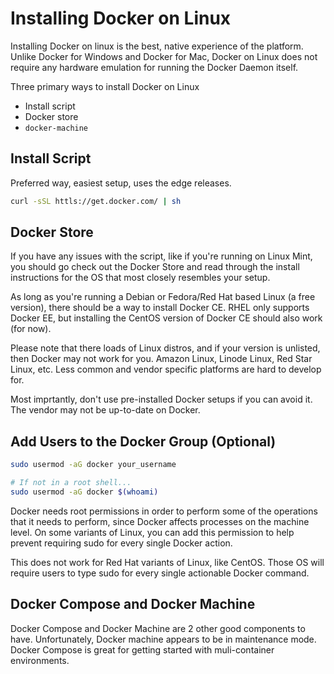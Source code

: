 # Installing Docker on Linux

Installing Docker on linux is the best, native experience of the platform.
Unlike Docker for Windows and Docker for Mac, Docker on Linux does not
require any hardware emulation for running the Docker Daemon itself.

Three primary ways to install Docker on Linux

- Install script
- Docker store
- `docker-machine`


## Install Script

Preferred way, easiest setup, uses the edge releases.

```bash
curl -sSL httls://get.docker.com/ | sh
```


## Docker Store

If you have any issues with the script, like if you're running on
Linux Mint, you should go check out the Docker Store and read through
the install instructions for the OS that most closely resembles your setup.

As long as you're running a Debian or Fedora/Red Hat based Linux (a free 
version), there should be a way to install Docker CE. RHEL only supports
Docker EE, but installing the CentOS version of Docker CE should also work
(for now).

Please note that there loads of Linux distros, and if your version is unlisted,
then Docker may not work for you. Amazon Linux, Linode Linux, Red Star Linux, 
etc. Less common and vendor specific platforms are hard to develop for.

Most imprtantly, don't use pre-installed Docker setups if you can avoid it.
The vendor may not be up-to-date on Docker.


## Add Users to the Docker Group (Optional)

```bash
sudo usermod -aG docker your_username

# If not in a root shell...
sudo usermod -aG docker $(whoami)
```

Docker needs root permissions in order to perform some of the operations that
it needs to perform, since Docker affects processes on the machine level. On some
variants of Linux, you can add this permission to help prevent requiring sudo for
every single Docker action.

This does not work for Red Hat variants of Linux, like CentOS. Those OS will
require users to type sudo for every single actionable Docker command.


## Docker Compose and Docker Machine

Docker Compose and Docker Machine are 2 other good components to have.
Unfortunately, Docker machine appears to be in maintenance mode.
Docker Compose is great for getting started with muli-container environments.

